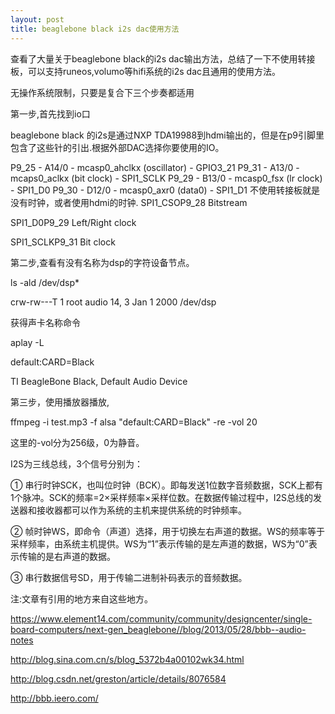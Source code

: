 ```yaml
---
layout: post
title: beaglebone black i2s dac使用方法
---
```


查看了大量关于beaglebone black的i2s dac输出方法，总结了一下不使用转接板，可以支持runeos,volumo等hifi系统的i2s dac且通用的使用方法。





无操作系统限制，只要是复合下三个步奏都适用





第一步,首先找到io口

beaglebone black 的i2s是通过NXP TDA19988到hdmi输出的，但是在p9引脚里包含了这些针的引出.根据外部DAC选择你要使用的IO。







P9_25 - A14/0 - mcasp0_ahclkx (oscillator) - GPIO3_21
P9_31 - A13/0 - mcaps0_aclkx (bit clock) - SPI1_SCLK
P9_29 - B13/0 - mcasp0_fsx (lr clock) - SPI1_D0
P9_30 - D12/0 - mcasp0_axr0 (data0) - SPI1_D1
不使用转接板就是没有时钟，或者使用hdmi的时钟.
SPI1_CSOP9_28               Bitstream

SPI1_D0P9_29               Left/Right clock

SPI1_SCLKP9_31               Bit clock


第二步,查看有没有名称为dsp的字符设备节点。


ls -ald /dev/dsp*

crw-rw---T 1 root audio 14, 3 Jan  1  2000 /dev/dsp

获得声卡名称命令

aplay -L



default:CARD=Black

TI BeagleBone Black,
Default Audio Device

 

 

第三步，使用播放器播放,

ffmpeg -i test.mp3  -f alsa "default:CARD=Black" -re -vol 20 

这里的-vol分为256级，0为静音。

 



I2S为三线总线，3个信号分别为：

① 串行时钟SCK，也叫位时钟（BCK）。即每发送1位数字音频数据，SCK上都有1个脉冲。SCK的频率=2×采样频率×采样位数。在数据传输过程中，I2S总线的发送器和接收器都可以作为系统的主机来提供系统的时钟频率。

② 帧时钟WS，即命令（声道）选择，用于切换左右声道的数据。WS的频率等于采样频率，由系统主机提供。WS为“1”表示传输的是左声道的数据，WS为“0”表示传输的是右声道的数据。

③ 串行数据信号SD，用于传输二进制补码表示的音频数据。


注:文章有引用的地方来自这些地方。

https://www.element14.com/community/community/designcenter/single-board-computers/next-gen_beaglebone//blog/2013/05/28/bbb--audio-notes

http://blog.sina.com.cn/s/blog_5372b4a00102wk34.html

http://blog.csdn.net/greston/article/details/8076584

http://bbb.ieero.com/
